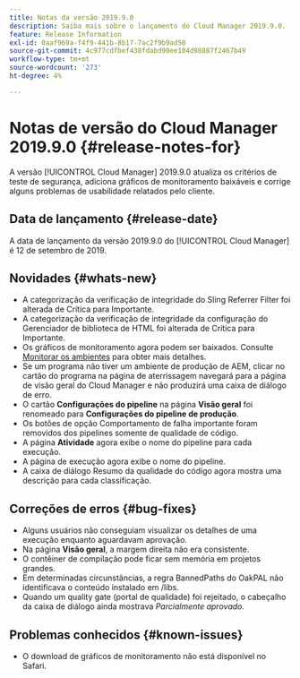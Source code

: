 ```yaml
---
title: Notas da versão 2019.9.0
description: Saiba mais sobre o lançamento do Cloud Manager 2019.9.0.
feature: Release Information
exl-id: 0aaf969a-f4f9-441b-8b17-7ac2f9b9ad50
source-git-commit: 4c977cdfbef438fdabd90ee104d98887f2467b49
workflow-type: tm+mt
source-wordcount: '273'
ht-degree: 4%

---
```


# Notas de versão do Cloud Manager 2019.9.0 {#release-notes-for}

A versão [!UICONTROL Cloud Manager] 2019.9.0 atualiza os critérios de teste de segurança, adiciona gráficos de monitoramento baixáveis e corrige alguns problemas de usabilidade relatados pelo cliente.

## Data de lançamento {#release-date}

A data de lançamento da versão 2019.9.0 do [!UICONTROL Cloud Manager] é 12 de setembro de 2019.

## Novidades {#whats-new}

* A categorização da verificação de integridade do Sling Referrer Filter foi alterada de Crítica para Importante.
* A categorização da verificação de integridade da configuração do Gerenciador de biblioteca de HTML foi alterada de Crítica para Importante.
* Os gráficos de monitoramento agora podem ser baixados. Consulte [Monitorar os ambientes](/help/using/monitoring-environments.md) para obter mais detalhes.
* Se um programa não tiver um ambiente de produção de AEM, clicar no cartão do programa na página de aterrissagem navegará para a página de visão geral do Cloud Manager e não produzirá uma caixa de diálogo de erro.
* O cartão **Configurações do pipeline** na página **Visão geral** foi renomeado para **Configurações do pipeline de produção**.
* Os botões de opção Comportamento de falha importante foram removidos dos pipelines somente de qualidade de código.
* A página **Atividade** agora exibe o nome do pipeline para cada execução.
* A página de execução agora exibe o nome do pipeline.
* A caixa de diálogo Resumo da qualidade do código agora mostra uma descrição para cada classificação.

## Correções de erros {#bug-fixes}

* Alguns usuários não conseguiam visualizar os detalhes de uma execução enquanto aguardavam aprovação.
* Na página **Visão geral**, a margem direita não era consistente.
* O contêiner de compilação pode ficar sem memória em projetos grandes.
* Em determinadas circunstâncias, a regra BannedPaths do OakPAL não identificava o conteúdo instalado em /libs.
* Quando um quality gate (portal de qualidade) foi rejeitado, o cabeçalho da caixa de diálogo ainda mostrava *Parcialmente aprovado*.

## Problemas conhecidos {#known-issues}

* O download de gráficos de monitoramento não está disponível no Safari.
